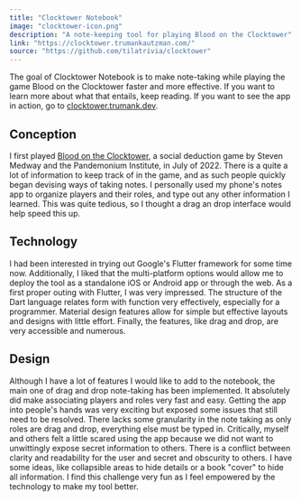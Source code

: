 ```yaml
---
title: "Clocktower Notebook"
image: "clocktower-icon.png"
description: "A note-keeping tool for playing Blood on the Clocktower"
link: "https://clocktower.trumankautzman.com/"
source: "https://github.com/tilatrivia/clocktower"
---
```


The goal of Clocktower Notebook is to make note-taking while playing the game Blood on the Clocktower faster and more effective. If you want to learn more about what that entails, keep reading. If you want to see the app in action, go to [clocktower.trumank.dev](https://clocktower.trumank.dev/).

## Conception
I first played [Blood on the Clocktower](https://bloodontheclocktower.com/), a social deduction game by Steven Medway and the Pandemonium Institute, in July of 2022. There is a quite a lot of information to keep track of in the game, and as such people quickly began devising ways of taking notes. I personally used my phone's notes app to organize players and their roles, and type out any other information I learned. This was quite tedious, so I thought a drag an drop interface would help speed this up.

## Technology
I had been interested in trying out Google's Flutter framework for some time now. Additionally, I liked that the multi-platform options would allow me to deploy the tool as a standalone iOS or Android app or through the web. As a first proper outing with Flutter, I was very impressed. The structure of the Dart language relates form with function very effectively, especially for a programmer. Material design features allow for simple but effective layouts and designs with little effort. Finally, the features, like drag and drop, are very accessible and numerous.

## Design
Although I have a lot of features I would like to add to the notebook, the main one of drag and drop note-taking has been implemented. It absolutely did make associating players and roles very fast and easy. Getting the app into people's hands was very exciting but exposed some issues that still need to be resolved. There lacks some granularity in the note taking as only roles are drag and drop, everything else must be typed in. Critically, myself and others felt a little scared using the app because we did not want to unwittingly expose secret information to others. There is a conflict between clarity and readability for the user and secret and obscurity to others. I have some ideas, like collapsible areas to hide details or a book "cover" to hide all information. I find this challenge very fun as I feel empowered by the technology to make my tool better.

